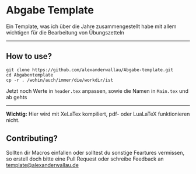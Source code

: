 # Abgabe Template

Ein Template, was ich über die Jahre zusammengestellt habe mit allem wichtigen für die Bearbeitung von Übungszetteln

---

## How to use?

```shell
git clone https://github.com/alexanderwallau/Abgabe-template.git
cd Abgabentemplate
cp -r . /wohin/auch/immer/die/workdir/ist
```

Jetzt noch Werte in ``header.tex`` anpassen, sowie die Namen in ``Main.tex`` und ab gehts

---

**Wichtig:** Hier wird mit XeLaTex kompiliert, pdf- oder LuaLaTeX funktionieren nicht.

## Contributing?

Sollten dir Macros einfallen oder solltest du sonstige Feartures vermissen, so erstell doch bitte eine Pull Request oder schreibe Feedback an template@alexanderwallau.de
